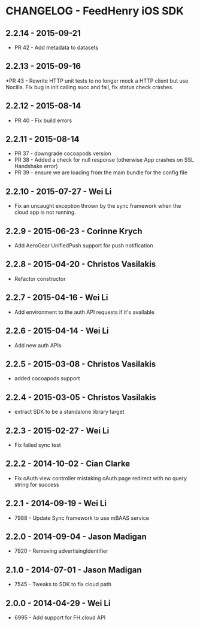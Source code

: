 # CHANGELOG - FeedHenry iOS SDK
## 2.2.14 - 2015-09-21
* PR 42 - Add metadata to datasets

## 2.2.13 - 2015-09-16
*PR 43 - Rewrite HTTP unit tests to no longer mock a HTTP client but use Nocilla. Fix bug in init calling succ and fail, fix status check crashes.

## 2.2.12 - 2015-08-14
* PR 40 - Fix build errors

## 2.2.11 - 2015-08-14
* PR 37 - downgrade cocoapods version
* PR 38 - Added a check for null response (otherwise App crashes on SSL Handshake error) 
* PR 39 - ensure we are loading from the main bundle for the config file

## 2.2.10 - 2015-07-27 - Wei Li
* Fix an uncaught exception thrown by the sync framework when the cloud app is not running.

## 2.2.9 - 2015-06-23 - Corinne Krych
* Add AeroGear UnifiedPush support for push notification

## 2.2.8 - 2015-04-20 - Christos Vasilakis
* Refactor constructor

## 2.2.7 - 2015-04-16 - Wei Li
* Add environment to the auth API requests if it's available

## 2.2.6 - 2015-04-14 - Wei Li
* Add new auth APIs

## 2.2.5 - 2015-03-08 - Christos Vasilakis
* added cocoapods support

## 2.2.4 - 2015-03-05 - Christos Vasilakis
* extract SDK to be a standalone library target

## 2.2.3 - 2015-02-27 - Wei Li
* Fix failed sync test

## 2.2.2 - 2014-10-02 - Cian Clarke

* Fix oAuth view controller mistaking oAuth page redirect with no query string for success

## 2.2.1 - 2014-09-19 - Wei Li

* 7988 - Update Sync framework to use mBAAS service

## 2.2.0 - 2014-09-04 - Jason Madigan

* 7920 - Removing advertisingIdentifier

## 2.1.0 - 2014-07-01 - Jason Madigan

* 7545 - Tweaks to SDK to fix cloud path

## 2.0.0 - 2014-04-29 - Wei Li

* 6995 - Add support for FH.cloud API
